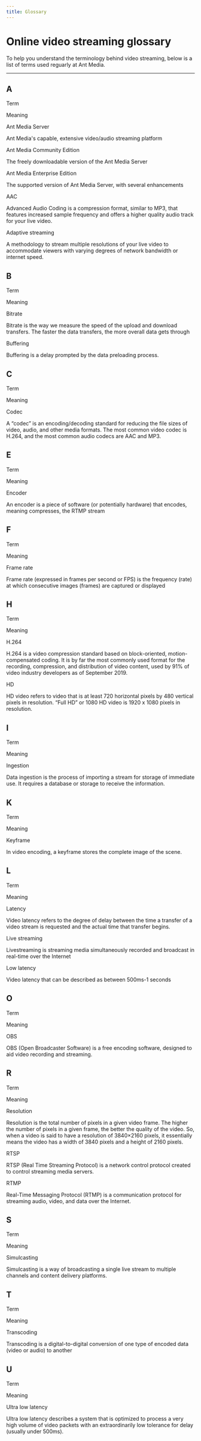 ```yaml
---
title: Glossary
---
```


# Online video streaming glossary

To help you understand the terminology behind video streaming, below is a list of terms used reguarly at Ant Media. 

* * *

A
-

Term

Meaning

Ant Media Server  

Ant Media's capable, extensive video/audio streaming platform  

Ant Media Community Edition

The freely downloadable version of the Ant Media Server

Ant Media Enterprise Edition

The supported version of Ant Media Server, with several enhancements 

AAC

Advanced Audio Coding is a compression format, similar to MP3, that features increased sample frequency and offers a higher quality audio track for your live video.  

Adaptive streaming

A methodology to stream multiple resolutions of your live video to accommodate viewers with varying degrees of network bandwidth or internet speed.  

B
-

Term

Meaning

Bitrate

Bitrate is the way we measure the speed of the upload and download transfers. The faster the data transfers, the more overall data gets through  

Buffering

Buffering is a delay prompted by the data preloading process.  

C
-

Term

Meaning

Codec

A “codec” is an encoding/decoding standard for reducing the file sizes of video, audio, and other media formats. The most common video codec is H.264, and the most common audio codecs are AAC and MP3.  

E
-

Term

Meaning

Encoder

An encoder is a piece of software (or potentially hardware) that encodes, meaning compresses, the RTMP stream  

  

F
-

Term

Meaning

Frame rate

Frame rate (expressed in frames per second or FPS) is the frequency (rate) at which consecutive images (frames) are captured or displayed  

  

H
-

Term

Meaning

H.264

H.264 is a video compression standard based on block-oriented, motion-compensated coding. It is by far the most commonly used format for the recording, compression, and distribution of video content, used by 91% of video industry developers as of September 2019.

HD

HD video refers to video that is at least 720 horizontal pixels by 480 vertical pixels in resolution. “Full HD” or 1080 HD video is 1920 x 1080 pixels in resolution.  

I
-

Term

Meaning

Ingestion

Data ingestion is the process of importing a stream for storage of immediate use. It requires a database or storage to receive the information.  

  

K
-

Term

Meaning

Keyframe

In video encoding, a keyframe stores the complete image of the scene.  

  

L
-

Term

Meaning

Latency

Video latency refers to the degree of delay between the time a transfer of a video stream is requested and the actual time that transfer begins.  

Live streaming

Livestreaming is streaming media simultaneously recorded and broadcast in real-time over the Internet  

Low latency

Video latency that can be described as between 500ms-1 seconds

  

O
-

Term

Meaning

OBS

OBS (Open Broadcaster Software) is a free encoding software, designed to aid video recording and streaming.  

  

R
-

Term

Meaning

Resolution

Resolution is the total number of pixels in a given video frame. The higher the number of pixels in a given frame, the better the quality of the video. So, when a video is said to have a resolution of 3840×2160 pixels, it essentially means the video has a width of 3840 pixels and a height of 2160 pixels.  

RTSP

RTSP (Real Time Streaming Protocol) is a network control protocol created to control streaming media servers.  

RTMP

Real-Time Messaging Protocol (RTMP) is a communication protocol for streaming audio, video, and data over the Internet.  

S
-

Term

Meaning

Simulcasting

Simulcasting is a way of broadcasting a single live stream to multiple channels and content delivery platforms.  

  

T
-

Term

Meaning

Transcoding

Transcoding is a digital-to-digital conversion of one type of encoded data (video or audio) to another  

  

U
-

Term

Meaning

Ultra low latency

Ultra low latency describes a system that is optimized to process a very high volume of video packets with an extraordinarily low tolerance for delay (usually under 500ms).